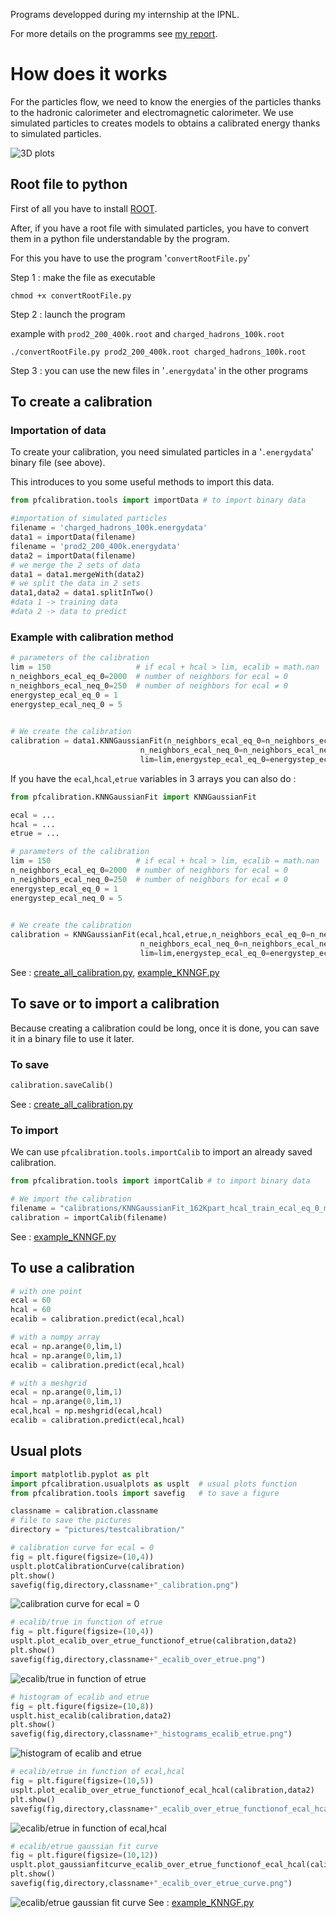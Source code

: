 Programs developped during my internship at the IPNL.

For more details on the programms see [my report](rapport.pdf).
# How does it works
For the particles flow, we need to know the energies of the particles thanks to the hadronic calorimeter and electromagnetic calorimeter.
We use simulated particles to creates models to obtains a calibrated energy thanks to simulated particles.

![3D plots](img_index/3Dplots.png)

## Root file to python
First of all you have to install [ROOT](https://root.cern.ch).

After, if you have a root file with simulated particles, you have to convert them in a python file understandable by the program.

For this you have to use the program '`convertRootFile.py`'

Step 1 : make the file as executable

```shell
chmod +x convertRootFile.py
```

Step 2 : launch the program

example with `prod2_200_400k.root` and `charged_hadrons_100k.root`

```shell
./convertRootFile.py prod2_200_400k.root charged_hadrons_100k.root
```

Step 3 : you can use the new files in '`.energydata`' in the other programs

## To create a calibration
### Importation of data
To create your calibration, you need simulated particles in a '`.energydata`' binary file (see above).

This introduces to you some useful methods to import this data.
```python
from pfcalibration.tools import importData # to import binary data

#importation of simulated particles
filename = 'charged_hadrons_100k.energydata'
data1 = importData(filename)
filename = 'prod2_200_400k.energydata'
data2 = importData(filename)
# we merge the 2 sets of data
data1 = data1.mergeWith(data2)
# we split the data in 2 sets
data1,data2 = data1.splitInTwo()
#data 1 -> training data
#data 2 -> data to predict
```

### Example with calibration method
```python
# parameters of the calibration
lim = 150                   # if ecal + hcal > lim, ecalib = math.nan
n_neighbors_ecal_eq_0=2000  # number of neighbors for ecal = 0
n_neighbors_ecal_neq_0=250  # number of neighbors for ecal ≠ 0
energystep_ecal_eq_0 = 1
energystep_ecal_neq_0 = 5
    

# We create the calibration
calibration = data1.KNNGaussianFit(n_neighbors_ecal_eq_0=n_neighbors_ecal_eq_0,
                             n_neighbors_ecal_neq_0=n_neighbors_ecal_neq_0,
                             lim=lim,energystep_ecal_eq_0=energystep_ecal_eq_0,energystep_ecal_neq_0=energystep_ecal_neq_0,kind='cubic')
```

If you have the `ecal`,`hcal`,`etrue` variables in 3 arrays you can also do :
```python
from pfcalibration.KNNGaussianFit import KNNGaussianFit

ecal = ...
hcal = ...
etrue = ...

# parameters of the calibration
lim = 150                   # if ecal + hcal > lim, ecalib = math.nan
n_neighbors_ecal_eq_0=2000  # number of neighbors for ecal = 0
n_neighbors_ecal_neq_0=250  # number of neighbors for ecal ≠ 0
energystep_ecal_eq_0 = 1
energystep_ecal_neq_0 = 5
    

# We create the calibration
calibration = KNNGaussianFit(ecal,hcal,etrue,n_neighbors_ecal_eq_0=n_neighbors_ecal_eq_0,
                             n_neighbors_ecal_neq_0=n_neighbors_ecal_neq_0,
                             lim=lim,energystep_ecal_eq_0=energystep_ecal_eq_0,energystep_ecal_neq_0=energystep_ecal_neq_0,kind='cubic')
```
See : [create_all_calibration.py](create_all_calibration.py), [example_KNNGF.py](example_KNNGF.py)

## To save or to import a calibration
Because creating a calibration could be long, once it is done, you can save it in a binary file to use it later.
### To save
```python
calibration.saveCalib()
```
See : [create_all_calibration.py](create_all_calibration.py)
### To import
We can use `pfcalibration.tools.importCalib` to import an already saved calibration.
```python
from pfcalibration.tools import importCalib # to import binary data

# We import the calibration
filename = "calibrations/KNNGaussianFit_162Kpart_hcal_train_ecal_eq_0_min_1.00043606758_lim_150_n_neighbors_ecal_eq_0_2000_n_neighbors_ecal_neq_0_250.calibration"
calibration = importCalib(filename)
```
See : [example_KNNGF.py](example_KNNGF.py)

## To use a calibration
```python
# with one point
ecal = 60
hcal = 60
ecalib = calibration.predict(ecal,hcal)
```

```python
# with a numpy array
ecal = np.arange(0,lim,1)
hcal = np.arange(0,lim,1)
ecalib = calibration.predict(ecal,hcal)
```

```python
# with a meshgrid
ecal = np.arange(0,lim,1)
hcal = np.arange(0,lim,1)
ecal,hcal = np.meshgrid(ecal,hcal)
ecalib = calibration.predict(ecal,hcal)
```

## Usual plots
```python
import matplotlib.pyplot as plt
import pfcalibration.usualplots as usplt  # usual plots function 
from pfcalibration.tools import savefig   # to save a figure

classname = calibration.classname
# file to save the pictures
directory = "pictures/testcalibration/"
```

```python
# calibration curve for ecal = 0
fig = plt.figure(figsize=(10,4))
usplt.plotCalibrationCurve(calibration)
plt.show()
savefig(fig,directory,classname+"_calibration.png")
```
![calibration curve for ecal = 0](img_index/KNNGaussianFit_calibration.png)


```python
# ecalib/true in function of etrue
fig = plt.figure(figsize=(10,4))
usplt.plot_ecalib_over_etrue_functionof_etrue(calibration,data2)
plt.show()
savefig(fig,directory,classname+"_ecalib_over_etrue.png")
```
![ecalib/true in function of etrue](img_index/KNNGaussianFit_ecalib_over_etrue.png)


```python
# histogram of ecalib and etrue
fig = plt.figure(figsize=(10,8))
usplt.hist_ecalib(calibration,data2)
plt.show()
savefig(fig,directory,classname+"_histograms_ecalib_etrue.png")
```
![histogram of ecalib and etrue](img_index/KNNGaussianFit_histograms_ecalib_etrue.png)


```python
# ecalib/etrue in function of ecal,hcal
fig = plt.figure(figsize=(10,5))
usplt.plot_ecalib_over_etrue_functionof_ecal_hcal(calibration,data2)
plt.show()
savefig(fig,directory,classname+"_ecalib_over_etrue_functionof_ecal_hcal.png")
```
![ecalib/etrue in function of ecal,hcal](img_index/KNNGaussianFit_ecalib_over_etrue_functionof_ecal_hcal.png)


```python
# ecalib/etrue gaussian fit curve
fig = plt.figure(figsize=(10,12))
usplt.plot_gaussianfitcurve_ecalib_over_etrue_functionof_ecal_hcal(calibration,data2)
plt.show()
savefig(fig,directory,classname+"_ecalib_over_etrue_curve.png")
```
![ecalib/etrue gaussian fit curve](img_index/KNNGaussianFit_ecalib_over_etrue_curve.png)
See : [example_KNNGF.py](example_KNNGF.py)